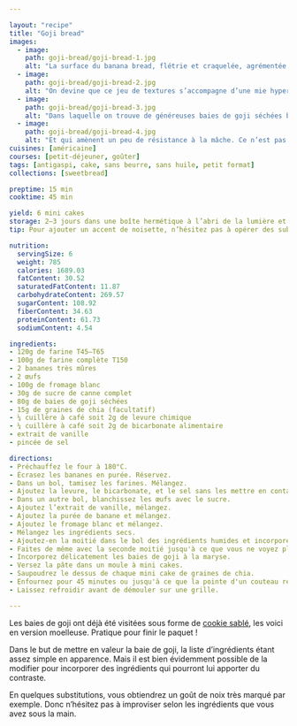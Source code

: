 ```yaml
---

layout: "recipe"
title: "Goji bread"
images:
  - image:
    path: goji-bread/goji-bread-1.jpg
    alt: "La surface du banana bread, flétrie et craquelée, agrémentée de graines de chia pour le croquant."
  - image:
    path: goji-bread/goji-bread-2.jpg
    alt: "On devine que ce jeu de textures s’accompagne d’une mie hyper moelleuse."
  - image:
    path: goji-bread/goji-bread-3.jpg
    alt: "Dans laquelle on trouve de généreuses baies de goji séchées bien rouges."
  - image:
    path: goji-bread/goji-bread-4.jpg
    alt: "Et qui amènent un peu de résistance à la mâche. Ce n’est pas un cake qui fond dans la bouche."
cuisines: [américaine]
courses: [petit-déjeuner, goûter]
tags: [antigaspi, cake, sans beurre, sans huile, petit format]
collections: [sweetbread]

preptime: 15 min
cooktime: 45 min

yield: 6 mini cakes
storage: 2–3 jours dans une boîte hermétique à l’abri de la lumière et de la chaleur. 5 jours au frigo. 2 mois au congélateur.
tip: Pour ajouter un accent de noisette, n’hésitez pas à opérer des substitutions. Soit en utilisant de la la farine de sarrasin à la place de la farine complète, soit en remplaçant une partie du fromage blanc par du tahini/purée de sésame, soit les graines de chia par des graines de sésame… soit les 3 si vous aimez vraiment beaucoup ça.

nutrition:
  servingSize: 6
  weight: 785
  calories: 1689.03
  fatContent: 30.52
  saturatedFatContent: 11.87
  carbohydrateContent: 269.57
  sugarContent: 108.92
  fiberContent: 34.63
  proteinContent: 61.73
  sodiumContent: 4.54

ingredients:
- 120g de farine T45–T65
- 100g de farine complète T150
- 2 bananes très mûres
- 2 œufs
- 100g de fromage blanc
- 30g de sucre de canne complet
- 80g de baies de goji séchées
- 15g de graines de chia (facultatif)
- ¼ cuillère à café soit 2g de levure chimique
- ¼ cuillère à café soit 2g de bicarbonate alimentaire
- extrait de vanille
- pincée de sel

directions:
- Préchauffez le four à 180°C.
- Écrasez les bananes en purée. Réservez.
- Dans un bol, tamisez les farines. Mélangez. 
- Ajoutez la levure, le bicarbonate, et le sel sans les mettre en contact.
- Dans un autre bol, blanchissez les œufs avec le sucre. 
- Ajoutez l’extrait de vanille, mélangez. 
- Ajoutez la purée de banane et mélangez. 
- Ajoutez le fromage blanc et mélangez. 
- Mélangez les ingrédients secs. 
- Ajoutez-en la moitié dans le bol des ingrédients humides et incorporez délicatement à la maryse. 
- Faites de même avec la seconde moitié jusqu'à ce que vous ne voyez plus de grumeaux.
- Incorporez délicatement les baies de goji à la maryse.
- Versez la pâte dans un moule à mini cakes.
- Saupoudrez le dessus de chaque mini cake de graines de chia.
- Enfournez pour 45 minutes ou jusqu'à ce que la pointe d'un couteau ressorte sèche. 
- Laissez refroidir avant de démouler sur une grille. 

---
```


Les baies de goji ont déjà été visitées sous forme de [cookie sablé](goji-cookie.html), les voici en version moelleuse. Pratique pour finir le paquet&nbsp;!

Dans le but de mettre en valeur la baie de goji, la liste d’ingrédients étant assez simple en apparence. Mais il est bien évidemment possible de la modifier pour incorporer des ingrédients qui pourront lui apporter du contraste.

En quelques substitutions, vous obtiendrez un goût de noix très marqué par exemple. Donc n’hésitez pas à improviser selon les ingrédients que vous avez sous la main.